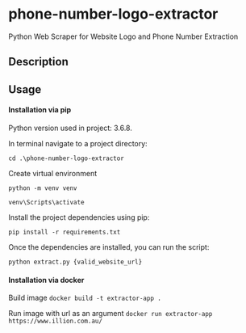 # phone-number-logo-extractor
Python Web Scraper for Website Logo and Phone Number Extraction

## Description


## Usage

#### Installation via pip

Python version used in project: 3.6.8.

In terminal navigate to a project directory:

`cd .\phone-number-logo-extractor`

Create virtual environment

`python -m venv venv`

`venv\Scripts\activate`

Install the project dependencies using pip:

`pip install -r requirements.txt`

Once the dependencies are installed, you can run the script:

`python extract.py {valid_website_url}`


#### Installation via docker

Build image
`docker build -t extractor-app .`

Run image with url as an argument
`docker run extractor-app https://www.illion.com.au/`